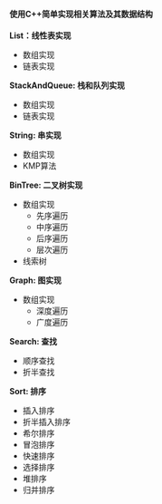 #### 使用C++简单实现相关算法及其数据结构

**List：线性表实现**

- 数组实现
- 链表实现

**StackAndQueue: 栈和队列实现**

- 数组实现
- 链表实现

**String: 串实现**

- 数组实现
- KMP算法

**BinTree: 二叉树实现**

- 数组实现
  - 先序遍历
  - 中序遍历
  - 后序遍历
  - 层次遍历
- 线索树

**Graph: 图实现**

- 数组实现
  - 深度遍历
  - 广度遍历

**Search: 查找**

- 顺序查找
- 折半查找

**Sort: 排序**

- 插入排序
- 折半插入排序
- 希尔排序
- 冒泡排序
- 快速排序
- 选择排序
- 堆排序
- 归并排序

